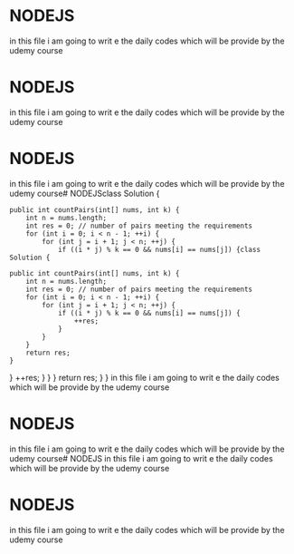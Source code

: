 # NODEJS
in this file i am going to writ e the daily codes which will be provide by the udemy course
# NODEJS
in this file i am going to writ e the daily codes which will be provide by the udemy course
# NODEJS
in this file i am going to writ e the daily codes which will be provide by the udemy course# NODEJSclass Solution {

    public int countPairs(int[] nums, int k) {
        int n = nums.length;
        int res = 0; // number of pairs meeting the requirements
        for (int i = 0; i < n - 1; ++i) {
            for (int j = i + 1; j < n; ++j) {
                if ((i * j) % k == 0 && nums[i] == nums[j]) {class Solution {

    public int countPairs(int[] nums, int k) {
        int n = nums.length;
        int res = 0; // number of pairs meeting the requirements
        for (int i = 0; i < n - 1; ++i) {
            for (int j = i + 1; j < n; ++j) {
                if ((i * j) % k == 0 && nums[i] == nums[j]) {
                    ++res;
                }
            }
        }
        return res;
    }
}
                    ++res;
                }
            }
        }
        return res;
    }
}
in this file i am going to writ e the daily codes which will be provide by the udemy course
# NODEJS
in this file i am going to writ e the daily codes which will be provide by the udemy course# NODEJS
in this file i am going to writ e the daily codes which will be provide by the udemy course
# NODEJS
in this file i am going to writ e the daily codes which will be provide by the udemy course


